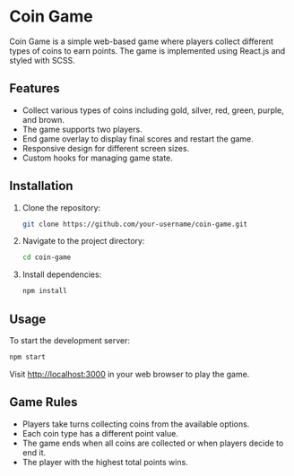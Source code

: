 # Coin Game

Coin Game is a simple web-based game where players collect different types of coins to earn points. The game is implemented using React.js and styled with SCSS.

## Features

- Collect various types of coins including gold, silver, red, green, purple, and brown.
- The game supports two players.
- End game overlay to display final scores and restart the game.
- Responsive design for different screen sizes.
- Custom hooks for managing game state.

## Installation

1. Clone the repository:
    ```sh
    git clone https://github.com/your-username/coin-game.git
    ```
2. Navigate to the project directory:
    ```sh
    cd coin-game
    ```
3. Install dependencies:
    ```sh
    npm install
    ```

## Usage

To start the development server:
```sh
npm start
```
Visit [http://localhost:3000](http://localhost:3000) in your web browser to play the game.

## Game Rules

- Players take turns collecting coins from the available options.
- Each coin type has a different point value.
- The game ends when all coins are collected or when players decide to end it.
- The player with the highest total points wins.
